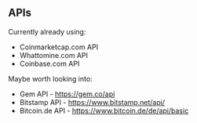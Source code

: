 ## APIs

Currently already using:

* Coinmarketcap.com API
* Whattomine.com API
* Coinbase.com API

Maybe worth looking into:

* Gem API - https://gem.co/api
* Bitstamp API - https://www.bitstamp.net/api/
* Bitcoin.de API - https://www.bitcoin.de/de/api/basic

